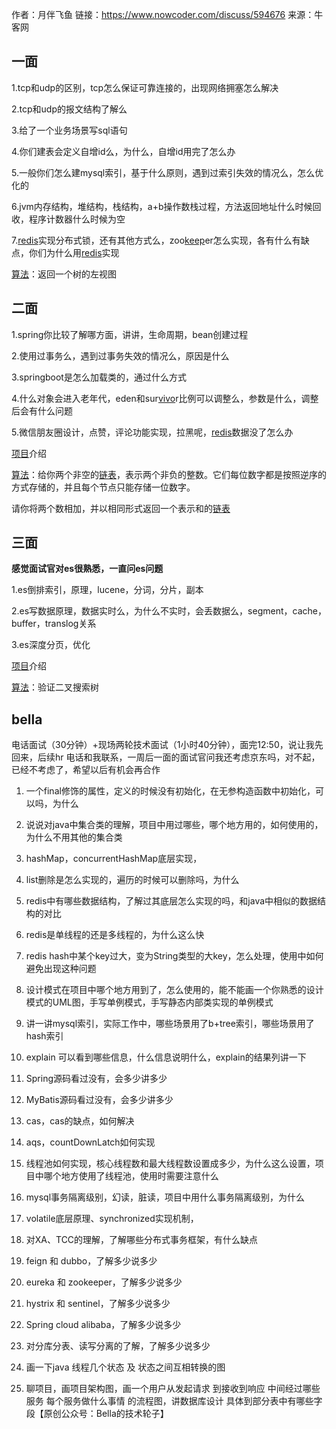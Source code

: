 作者：月伴飞鱼
链接：https://www.nowcoder.com/discuss/594676
来源：牛客网



## 一面 

 1.tcp和udp的区别，tcp怎么保证可靠连接的，出现网络拥塞怎么解决 

 2.tcp和udp的报文结构了解么 

 3.给了一个业务场景写sql语句 

 4.你们建表会定义自增id么，为什么，自增id用完了怎么办 

 5.一般你们怎么建mysql索引，基于什么原则，遇到过索引失效的情况么，怎么优化的 

 6.jvm内存结构，堆结构，栈结构，a+b操作数栈过程，方法返回地址什么时候回收，程序计数器什么时候为空 

 7.[redis]()实现分布式锁，还有其他方式么，zoo[keep]()er怎么实现，各有什么有缺点，你们为什么用[redis]()实现 

 [算法]()：返回一个树的左视图 

##  二面 

 1.spring你比较了解哪方面，讲讲，生命周期，bean创建过程 

 2.使用过事务么，遇到过事务失效的情况么，原因是什么 

 3.springboot是怎么加载类的，通过什么方式 

 4.什么对象会进入老年代，eden和sur[vivo]()r比例可以调整么，参数是什么，调整后会有什么问题 

 5.微信朋友圈设计，点赞，评论功能实现，拉黑呢，[redis]()数据没了怎么办 

 [项目]()介绍 

 [算法]()：给你两个非空的[链表]()，表示两个非负的整数。它们每位数字都是按照逆序的方式存储的，并且每个节点只能存储一位数字。 

 请你将两个数相加，并以相同形式返回一个表示和的[链表]() 

##  三面 

 **感觉面试官对es很熟悉，一直问es问题** 

 1.es倒排索引，原理，lucene，分词，分片，副本 

 2.es写数据原理，数据实时么，为什么不实时，会丢数据么，segment，cache，buffer，translog关系 

 3.es深度分页，优化 

 [项目]()介绍 

 [算法]()：验证二叉搜索树

## bella

电话面试（30分钟）+现场两轮技术面试（1小时40分钟），面完12:50，说让我先回来，后续hr 电话和我联系，一周后一面的面试官问我还考虑京东吗，对不起，已经不考虑了，希望以后有机会再合作

1. 一个final修饰的属性，定义的时候没有初始化，在无参构造函数中初始化，可以吗，为什么

2. 说说对java中集合类的理解，项目中用过哪些，哪个地方用的，如何使用的，为什么不用其他的集合类

3. hashMap，concurrentHashMap底层实现，

4. list删除是怎么实现的，遍历的时候可以删除吗，为什么

5. redis中有哪些数据结构，了解过其底层怎么实现的吗，和java中相似的数据结构的对比

6. redis是单线程的还是多线程的，为什么这么快

7. redis hash中某个key过大，变为String类型的大key，怎么处理，使用中如何避免出现这种问题

8. 设计模式在项目中哪个地方用到了，怎么使用的，能不能画一个你熟悉的设计模式的UML图，手写单例模式，手写静态内部类实现的单例模式

9. 讲一讲mysql索引，实际工作中，哪些场景用了b+tree索引，哪些场景用了hash索引

10. explain 可以看到哪些信息，什么信息说明什么，explain的结果列讲一下

11. Spring源码看过没有，会多少讲多少

12. MyBatis源码看过没有，会多少讲多少

13. cas，cas的缺点，如何解决

14. aqs，countDownLatch如何实现

15. 线程池如何实现，核心线程数和最大线程数设置成多少，为什么这么设置，项目中哪个地方使用了线程池，使用时需要注意什么

16. mysql事务隔离级别，幻读，脏读，项目中用什么事务隔离级别，为什么

17. volatile底层原理、synchronized实现机制，

18. 对XA、TCC的理解，了解哪些分布式事务框架，有什么缺点

19. feign 和 dubbo，了解多少说多少

20. eureka 和 zookeeper，了解多少说多少

21. hystrix 和 sentinel，了解多少说多少

22. Spring cloud alibaba，了解多少说多少

23. 对分库分表、读写分离的了解，了解多少说多少

24. 画一下java 线程几个状态 及 状态之间互相转换的图

25. 聊项目，画项目架构图，画一个用户从发起请求 到接收到响应 中间经过哪些服务 每个服务做什么事情 的流程图，讲数据库设计 具体到部分表中有哪些字段【原创公众号：Bella的技术轮子】

    
